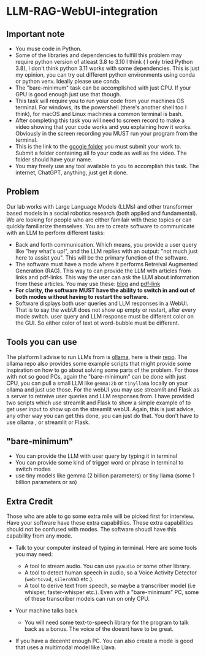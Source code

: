 # LLM-RAG-WebUI-integration

## Important note
* You muse code in Python.
* Some of the libraries and dependencies to fulfill this problem may require python version of atleast 3.8 to 3.10 I think ( I only tried Python 3.8), I don't think python 3.11 works with some dependencies. This is just my opinion, you can try out different python environments using conda or python venv. Ideally please use conda.
* The "bare-minimum" task can be accomplished with just CPU. If your GPU is good enough just use that though.
* This task will require you to run yoiur code from your machines OS terminal. For windows, its the powershell (there's another shell too I think), for macOS and Linux machines a common terminal is bash. 
* After completing this task you will need to screen record to make a video showing that your code works and you explaining how it works. Obviously in the screen recording you MUST run your program from the terminal.
* This is the link to the [google folder](https://drive.google.com/drive/folders/1NPePoOOE4NwcWdrEWzLUcbdNbilXJIIx?usp=drive_link) you must submit your work to. Submit a folder containing all fo your code as well as the video. The folder should have your name.
* You may freely use any tool available to you to accomplish this task. The internet, ChatGPT, anything, just get it done.
  

## Problem
Our lab works with Large Language Models (LLMs) and other transformer based models in a social robotics research (both applied and fundamental). We are looking for people who are either familair with these topics or can quickly familiarize themselves. You are to create software to communicate with an LLM to perform different tasks:
* Back and forth communication. Which means, you provide a user query like "hey what's up!", and the LLM replies with an output: "not much just here to assist you". This will be the primary function of the software.
* The software must have a mode where it performs Retreival Augmented Generation (RAG). This way to can provide the LLM with articles from links and pdf-links. This way the user can ask the LLM about information from these articles. You may use these: [blog](https://ollama.com/blog/run-llama2-uncensored-locally) and [pdf-link](https://d18rn0p25nwr6d.cloudfront.net/CIK-0001813756/975b3e9b-268e-4798-a9e4-2a9a7c92dc10.pdf)
* **For clarity, the software MUST have the ability to switch in and out of both modes without having to restart the software.**
* Software displays both user queries and LLM responses in a WebUI. That is to say the webUI does not show up empty or restart, after every mode switch. user query and LLM response must be different color on the GUI. So either color of text ot word-bubble must be different.

## Tools you can use
The platform I advise to run LLMs from is [ollama](https://ollama.com/), here is their [repo](https://github.com/ollama/ollama). The ollama repo also provides some example scripts that might provide some inspiration on how to go about solving some parts of the problem.
For those with not so good PCs, again the "bare-minimum" can be done with just CPU, you can pull a small LLM like `gemma:2b` or `tinyllama` locally on your ollama and just use those. For the webUI you may use streamlit and Flask as a server to retreive user queries and LLM responses from. I have provided two scripts which use streamlit and Flask to show a simple example of to get user input to show up on the streamlit webUI. Again, this is just advice, any other way you can get this done, you can just do that. You don't have to use ollama , or streamlit or Flask.

## "bare-minimum"
* You can provide the LLM with user query by typing it in terminal
* You can provide some kind of trigger word or phrase in terminal to switch modes
* use tiny models like gemma (2 billion parameters) or tiny llama (some 1 billion parameters or so)


## Extra Credit
Those who are able to go some extra mile will be picked first for interview. Have your software have these extra capabiltiies. These extra capabilities should not be confused with modes. The software shoudl have this capability from any mode.

* Talk to your computer instead of typing in terminal. Here are some tools you may need:
  * A tool to stream audio. You can use `pyaudio` or some other library.
  * A tool to detect human speech in audio, so a Voice Activity Detector (`webrtcvad`, `sileroVAD` etc.).
  * A tool to derive text from speech, so maybe a  transcriber model (i.e whisper, faster-whisper etc.). Even with a "bare-minimum" PC, some of these transcriber models can run on only CPU.

* Your machine talks back
    * You will need some text-to-speech library for the program to talk back as a bonus. The voice of the doesnt have to be great. 

* If you have a decenht enough PC. You can also create a mode is good that uses a multimodal model like Llava.
